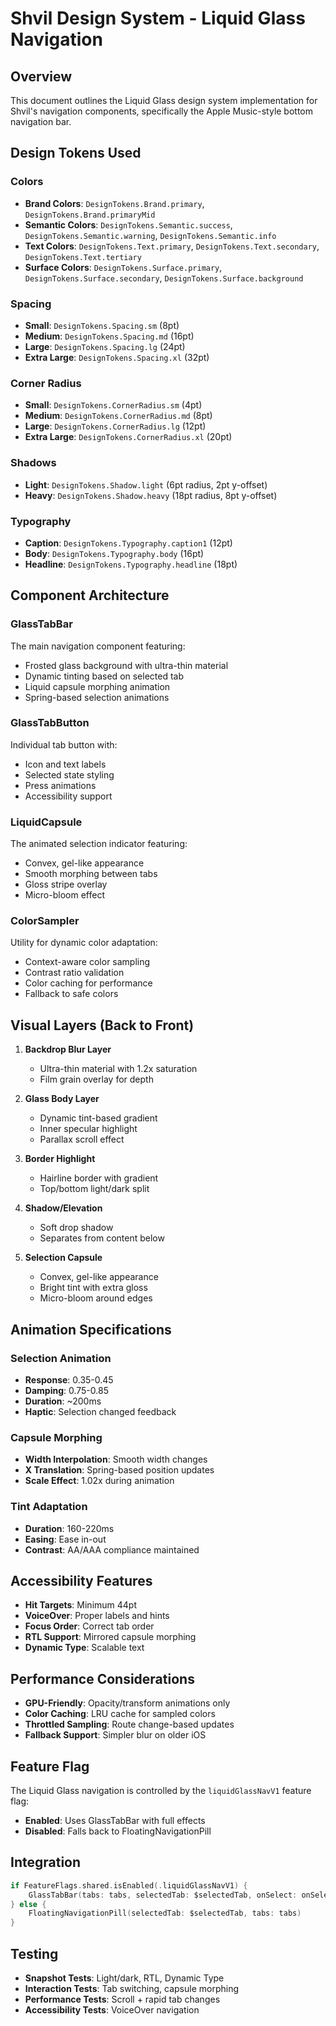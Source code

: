 # Shvil Design System - Liquid Glass Navigation

## Overview

This document outlines the Liquid Glass design system implementation for Shvil's navigation components, specifically the Apple Music-style bottom navigation bar.

## Design Tokens Used

### Colors
- **Brand Colors**: `DesignTokens.Brand.primary`, `DesignTokens.Brand.primaryMid`
- **Semantic Colors**: `DesignTokens.Semantic.success`, `DesignTokens.Semantic.warning`, `DesignTokens.Semantic.info`
- **Text Colors**: `DesignTokens.Text.primary`, `DesignTokens.Text.secondary`, `DesignTokens.Text.tertiary`
- **Surface Colors**: `DesignTokens.Surface.primary`, `DesignTokens.Surface.secondary`, `DesignTokens.Surface.background`

### Spacing
- **Small**: `DesignTokens.Spacing.sm` (8pt)
- **Medium**: `DesignTokens.Spacing.md` (16pt)
- **Large**: `DesignTokens.Spacing.lg` (24pt)
- **Extra Large**: `DesignTokens.Spacing.xl` (32pt)

### Corner Radius
- **Small**: `DesignTokens.CornerRadius.sm` (4pt)
- **Medium**: `DesignTokens.CornerRadius.md` (8pt)
- **Large**: `DesignTokens.CornerRadius.lg` (12pt)
- **Extra Large**: `DesignTokens.CornerRadius.xl` (20pt)

### Shadows
- **Light**: `DesignTokens.Shadow.light` (6pt radius, 2pt y-offset)
- **Heavy**: `DesignTokens.Shadow.heavy` (18pt radius, 8pt y-offset)

### Typography
- **Caption**: `DesignTokens.Typography.caption1` (12pt)
- **Body**: `DesignTokens.Typography.body` (16pt)
- **Headline**: `DesignTokens.Typography.headline` (18pt)

## Component Architecture

### GlassTabBar
The main navigation component featuring:
- Frosted glass background with ultra-thin material
- Dynamic tinting based on selected tab
- Liquid capsule morphing animation
- Spring-based selection animations

### GlassTabButton
Individual tab button with:
- Icon and text labels
- Selected state styling
- Press animations
- Accessibility support

### LiquidCapsule
The animated selection indicator featuring:
- Convex, gel-like appearance
- Smooth morphing between tabs
- Gloss stripe overlay
- Micro-bloom effect

### ColorSampler
Utility for dynamic color adaptation:
- Context-aware color sampling
- Contrast ratio validation
- Color caching for performance
- Fallback to safe colors

## Visual Layers (Back to Front)

1. **Backdrop Blur Layer**
   - Ultra-thin material with 1.2x saturation
   - Film grain overlay for depth

2. **Glass Body Layer**
   - Dynamic tint-based gradient
   - Inner specular highlight
   - Parallax scroll effect

3. **Border Highlight**
   - Hairline border with gradient
   - Top/bottom light/dark split

4. **Shadow/Elevation**
   - Soft drop shadow
   - Separates from content below

5. **Selection Capsule**
   - Convex, gel-like appearance
   - Bright tint with extra gloss
   - Micro-bloom around edges

## Animation Specifications

### Selection Animation
- **Response**: 0.35-0.45
- **Damping**: 0.75-0.85
- **Duration**: ~200ms
- **Haptic**: Selection changed feedback

### Capsule Morphing
- **Width Interpolation**: Smooth width changes
- **X Translation**: Spring-based position updates
- **Scale Effect**: 1.02x during animation

### Tint Adaptation
- **Duration**: 160-220ms
- **Easing**: Ease in-out
- **Contrast**: AA/AAA compliance maintained

## Accessibility Features

- **Hit Targets**: Minimum 44pt
- **VoiceOver**: Proper labels and hints
- **Focus Order**: Correct tab order
- **RTL Support**: Mirrored capsule morphing
- **Dynamic Type**: Scalable text

## Performance Considerations

- **GPU-Friendly**: Opacity/transform animations only
- **Color Caching**: LRU cache for sampled colors
- **Throttled Sampling**: Route change-based updates
- **Fallback Support**: Simpler blur on older iOS

## Feature Flag

The Liquid Glass navigation is controlled by the `liquidGlassNavV1` feature flag:
- **Enabled**: Uses GlassTabBar with full effects
- **Disabled**: Falls back to FloatingNavigationPill

## Integration

```swift
if FeatureFlags.shared.isEnabled(.liquidGlassNavV1) {
    GlassTabBar(tabs: tabs, selectedTab: $selectedTab, onSelect: onSelect)
} else {
    FloatingNavigationPill(selectedTab: $selectedTab, tabs: tabs)
}
```

## Testing

- **Snapshot Tests**: Light/dark, RTL, Dynamic Type
- **Interaction Tests**: Tab switching, capsule morphing
- **Performance Tests**: Scroll + rapid tab changes
- **Accessibility Tests**: VoiceOver navigation

